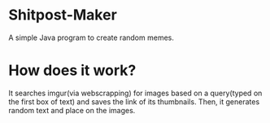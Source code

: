 # Shitpost-Maker

A simple Java program to create random memes. 

# How does it work?

It searches imgur(via webscrapping) for images based on a query(typed on the first box of text) and saves the link of its thumbnails. Then, it generates random text and place on the images.
